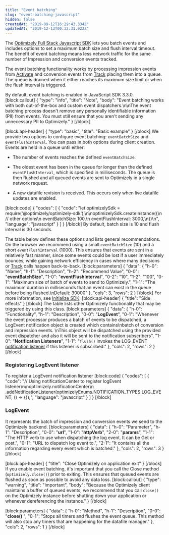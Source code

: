 ```yaml
---
title: "Event batching"
slug: "event-batching-javascript"
hidden: false
createdAt: "2019-09-12T16:29:43.334Z"
updatedAt: "2019-12-13T00:32:31.922Z"
---
```

The [Optimizely Full Stack Javascript SDK](https://github.com/optimizely/javascript-sdk) lets you batch events and includes options to set a maximum batch size and flush interval timeout. The benefit of event batching means less network traffic for the same number of Impression and conversion events tracked.

The event batching functionality works by processing impression events from [Activate](doc:activate-javascript) and conversion events from [Track](doc:track-javascript) placing them into a queue. The queue is drained when it either reaches its maximum size limit or when the flush interval is triggered.

By default, event batching is enabled in JavaScript SDK 3.3.0.
[block:callout]
{
  "type": "info",
  "title": "Note",
  "body": "Event batching works with both out-of-the-box and custom event dispatchers.\n\nThe event batching process doesn't remove any personally identifiable information (PII) from events. You must still ensure that you aren't sending any unnecessary PII to Optimizely."
}
[/block]

[block:api-header]
{
  "type": "basic",
  "title": "Basic example"
}
[/block]
We provide two options to configure event batching: `eventBatchSize` and `eventFlushInterval`. You can pass in both options during client creation. Events are held in a queue until either: 

* The number of events reaches the defined `eventBatchSize`.

* The oldest event has been in the queue for longer than the defined `eventFlushInterval`, which is specified in milliseconds. The queue is then flushed and all queued events are sent to Optimizely in a single network request.

* A new datafile revision is received. This occurs only when live datafile updates are enabled.

[block:code]
{
  "codes": [
    {
      "code": "let optimizelySdk = require('@optimizely/optimizely-sdk');\n\noptimizelySdk.createInstance({\n  // other options\n  eventBatchSize: 100,\n  eventFlushInterval: 3000,\n})\n",
      "language": "javascript"
    }
  ]
}
[/block]
By default, batch size is 10 and flush interval is 30 seconds.

The table below defines these options and lists general recommendations. On the browser we recommend using a small `eventBatchSize` (10) and a short `eventFlushInterval` (1000). This ensures that events are sent in a relatively fast manner, since some events could be lost if a user immediately bounces, while gaining network efficiency in cases where many decisions or [Track](doc:track-javascript) calls happen back-to-back.
[block:parameters]
{
  "data": {
    "h-0": "Name",
    "h-1": "Description",
    "h-2": "Recommend Value",
    "0-0": "**eventBatchSize**",
    "1-0": "**eventFlushInterval**",
    "0-2": "10",
    "1-2": "100",
    "0-1": "Maximum size of batch of events to send to Optimizely.",
    "1-1": "The maximum duration in milliseconds that an event can exist in the queue before being flushed.\nDefault: 30000"
  },
  "cols": 3,
  "rows": 2
}
[/block]
For more information, see [Initialize SDK](doc:initialize-sdk-javascript).
[block:api-header]
{
  "title": "Side effects"
}
[/block]
The table lists other Optimizely functionality that may be triggered by using this class.
[block:parameters]
{
  "data": {
    "h-0": "Functionality",
    "h-1": "Description",
    "0-0": "**LogEvent**",
    "0-1": "Whenever the event processor produces a batch of events to be dispatched, a LogEvent notification object is created which contains\nbatch of conversion and impression events. \nThis object will be dispatched using the provided event dispatcher and also it will be sent to the notification subscribers",
    "1-0": "**Notification Listeners**",
    "1-1": "`flush()` invokes the LOG_EVENT [notification listener](doc:set-up-notification-listener-java) if this listener is subscribed."
  },
  "cols": 2,
  "rows": 2
}
[/block]
### Registering LogEvent listener

To register a LogEvent notification listener
[block:code]
{
  "codes": [
    {
      "code": "// Using notificationCenter to register logEvent listener\n\noptlimizely.notificationCenter\n  .addNotificationListener(optimizelyEnums.NOTIFICATION_TYPES.LOG_EVENT, () => {});",
      "language": "javascript"
    }
  ]
}
[/block]
###  LogEvent

It represents the batch of impression and conversion events we send to the Optimizely backend.
[block:parameters]
{
  "data": {
    "h-0": "Parameter",
    "h-1": "Description",
    "0-0": "**url**",
    "1-0": "**httpVerb**",
    "2-0": "**params**",
    "1-1": "The HTTP verb to use when dispatching the log event. It can be Get or post.",
    "0-1": "URL to dispatch log event to.",
    "2-1": "It contains all the information regarding every event which is batched."
  },
  "cols": 2,
  "rows": 3
}
[/block]

[block:api-header]
{
  "title": "Close Optimizely on application exit"
}
[/block]
If you enable event batching, it's important that you call the Close method (`optimizely.close()`) prior to exiting. This ensures that queued events are flushed as soon as possible to avoid any data loss.
[block:callout]
{
  "type": "warning",
  "title": "Important",
  "body": "Because the Optimizely client maintains a buffer of queued events, we recommend that you call `close()` on the Optimizely instance before shutting down your application or whenever dereferencing the instance."
}
[/block]

[block:parameters]
{
  "data": {
    "h-0": "Method",
    "h-1": "Description",
    "0-0": "**close()** ",
    "0-1": "Stops all timers and flushes the event queue. This method will also stop any timers that are happening for the datafile manager."
  },
  "cols": 2,
  "rows": 1
}
[/block]